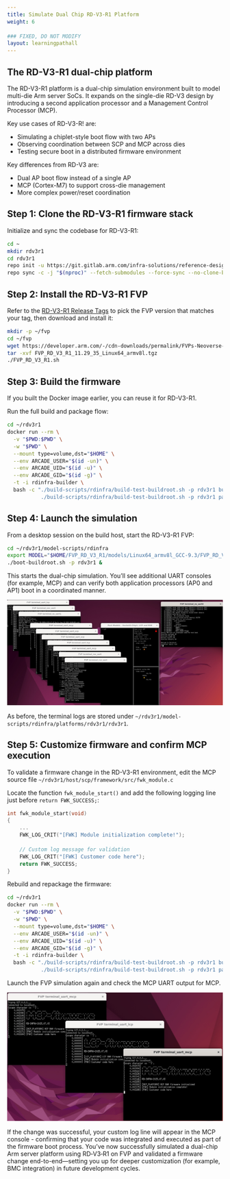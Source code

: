 ```yaml
---
title: Simulate Dual Chip RD-V3-R1 Platform
weight: 6

### FIXED, DO NOT MODIFY
layout: learningpathall
---
```


## The RD-V3-R1 dual-chip platform

The RD-V3-R1 platform is a dual-chip simulation environment built to model multi-die Arm server SoCs. It expands on the single-die RD-V3 design by introducing a second application processor and a Management Control Processor (MCP).

Key use cases of RD-V3-R! are:

- Simulating a chiplet-style boot flow with two APs
- Observing coordination between SCP and MCP across dies
- Testing secure boot in a distributed firmware environment

Key differences from RD-V3 are:

- Dual AP boot flow instead of a single AP
- MCP (Cortex-M7) to support cross-die management
- More complex power/reset coordination

## Step 1: Clone the RD-V3-R1 firmware stack

Initialize and sync the codebase for RD-V3-R1:

```bash
cd ~
mkdir rdv3r1
cd rdv3r1
repo init -u https://git.gitlab.arm.com/infra-solutions/reference-design/infra-refdesign-manifests.git -m pinned-rdv3r1.xml -b refs/tags/RD-INFRA-2025.07.03 --depth=1
repo sync -c -j "$(nproc)" --fetch-submodules --force-sync --no-clone-bundle
```

## Step 2: Install the RD-V3-R1 FVP

Refer to the [RD-V3-R1 Release Tags](https://neoverse-reference-design.docs.arm.com/en/latest/platforms/rdv3.html#release-tags) to pick the FVP version that matches your tag, then download and install it: 

```bash
mkdir -p ~/fvp
cd ~/fvp
wget https://developer.arm.com/-/cdn-downloads/permalink/FVPs-Neoverse-Infrastructure/RD-V3-r1/FVP_RD_V3_R1_11.29_35_Linux64_armv8l.tgz
tar -xvf FVP_RD_V3_R1_11.29_35_Linux64_armv8l.tgz
./FVP_RD_V3_R1.sh
```

## Step 3: Build the firmware

If you built the Docker image earlier, you can reuse it for RD-V3-R1. 

Run the full build and package flow:

```bash
cd ~/rdv3r1
docker run --rm \
  -v "$PWD:$PWD" \
  -w "$PWD" \
  --mount type=volume,dst="$HOME" \
  --env ARCADE_USER="$(id -un)" \
  --env ARCADE_UID="$(id -u)" \
  --env ARCADE_GID="$(id -g)" \
  -t -i rdinfra-builder \
  bash -c "./build-scripts/rdinfra/build-test-buildroot.sh -p rdv3r1 build && \
           ./build-scripts/rdinfra/build-test-buildroot.sh -p rdv3r1 package"
```

## Step 4: Launch the simulation

From a desktop session on the build host, start the RD-V3-R1 FVP:

```bash
cd ~/rdv3r1/model-scripts/rdinfra
export MODEL="$HOME/FVP_RD_V3_R1/models/Linux64_armv8l_GCC-9.3/FVP_RD_V3_R1"  # adjust if your path/toolchain differs
./boot-buildroot.sh -p rdv3r1 &
```

This starts the dual-chip simulation. You’ll see additional UART consoles (for example, MCP) and can verify both application processors (AP0 and AP1) boot in a coordinated manner.

![img5 alt-text#center](rdv3r1_sim_login.jpg "RD-V3-R1 Buildroot login")

As before, the terminal logs are stored under `~/rdv3r1/model-scripts/rdinfra/platforms/rdv3r1/rdv3r1`.


## Step 5: Customize firmware and confirm MCP execution

To validate a firmware change in the RD-V3-R1 environment, edit the MCP source file `~/rdv3r1/host/scp/framework/src/fwk_module.c`

Locate the function `fwk_module_start()` and add the following logging line just before `return FWK_SUCCESS;`:

```c
int fwk_module_start(void)
{
    ...
    FWK_LOG_CRIT("[FWK] Module initialization complete!");

    // Custom log message for validation
    FWK_LOG_CRIT("[FWK] Customer code here");
    return FWK_SUCCESS;
}
```

Rebuild and repackage the firmware:

```bash
cd ~/rdv3r1
docker run --rm \
  -v "$PWD:$PWD" \
  -w "$PWD" \
  --mount type=volume,dst="$HOME" \
  --env ARCADE_USER="$(id -un)" \
  --env ARCADE_UID="$(id -u)" \
  --env ARCADE_GID="$(id -g)" \
  -t -i rdinfra-builder \
  bash -c "./build-scripts/rdinfra/build-test-buildroot.sh -p rdv3r1 build && \
           ./build-scripts/rdinfra/build-test-buildroot.sh -p rdv3r1 package"
```

Launch the FVP simulation again and check the MCP UART output for MCP.

![img6 alt-text#center](rdv3r1_sim_codechange.jpg "RDV3 R1 modify firmware")


If the change was successful, your custom log line will appear in the MCP console - confirming that your code was integrated and executed as part of the firmware boot process.
You’ve now successfully simulated a dual-chip Arm server platform using RD‑V3‑R1 on FVP and validated a firmware change end-to-end—setting you up for deeper customization (for example, BMC integration) in future development cycles.

